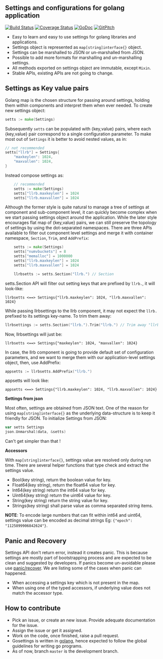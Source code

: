 Settings and configurations for golang application
--------------------------------------------------

[![Build Status](https://travis-ci.org/bnclabs/gosettings.png)](https://travis-ci.org/bnclabs/gosettings)
[![Coverage Status](https://coveralls.io/repos/bnclabs/gosettings/badge.png?branch=master&service=github)](https://coveralls.io/github/bnclabs/gosettings?branch=master)
[![GoDoc](https://godoc.org/github.com/bnclabs/gosettings?status.png)](https://godoc.org/github.com/bnclabs/gosettings)
[![GitPitch](https://gitpitch.com/assets/badge.svg)](https://gitpitch.com/bnclabs/gosettings/master?grs=github&t=white)

* Easy to learn and easy to use settings for golang libraries and applications.
* Settings object is represented as `map[string]interface{}` object.
* Settings can be marshalled to JSON or un-marshalled from JSON.
* Possible to add more formats for marshalling and un-marshalling settings.
* All methods exported on settings object are immutable, except `Mixin`.
* Stable APIs, existing APIs are not going to change.

Settings as Key value pairs
---------------------------

Golang map is the chosen structure for passing around settings, holding them
within components and interpret them when ever needed. To create new
settings object:

```go
setts := make(Settings)
```

Subsequently `setts` can be populated with {key,value} pairs, where each
{key,value} pair correspond to a single configuration parameter. To make
most out of `Settings` it is better to avoid nested values, as in:

```go
// not recommended
setts["llrb"] = Settings{
    "maxkeylen": 1024,
    "maxvallen": 1024,
}
```

Instead compose settings as:

```go
    // recommended
    setts := make(Settings)
    setts["llrb.maxkeylen"] = 1024
    setts["llrb.maxvallen"] = 1024
```

Although the former style is quite natural to manage a tree of settings at
component and sub-component level, it can quickly become complex when
we start passing settings object around the application. While the later
style encourages flat map of {key,value} pairs, we can still preserve the
topology of settings by using the dot-separated namespaces. There are three
APIs available to filter out component level settings and merge it with
container namespace, `Section`, `Trim`, and `AddPrefix`:

```go
    setts := make(Settings)
    setts["numvbuckets"] = 8
    setts["memalloc"] = 1000000
    setts["llrb.maxkeylen"] = 1024
    setts["llrb.maxvallen"] = 1024

    llrbsetts := setts.Section("llrb.") // Section
```

setts.Section API will filter out setting keys that are prefixed by `llrb.`,
it will look-like:

```text
llrbsetts <==> Settings{"llrb.maxkeylen": 1024, "llrb.maxvallen": 1024}
```

While passing llrbsettings to the llrb component, it may not expect the
`llrb.` prefixed to its settings key-name. To trim them away:

```go
llrbsettings := setts.Section("llrb.").Trim("llrb.") // Trim away "llrb."
```

Now, llrbsettings will just be:

```text
llrbsetts <==> Settings{"maxkeylen": 1024, "maxvallen": 1024}
```

In case, the llrb component is going to provide default set of
configuration parameters, and we want to merge them with our
application-level settings object, then, use AddPrefix:

```go
appsetts := llrbsetts.AddPrefix("llrb.")
```

appsetts will look like:

```text
appsetts <==> Settings{"llrb.maxkeylen": 1024, "llrb.maxvallen": 1024}
```

**Settings from json**

Most often, settings are obtained from JSON text. One of the reason for
using `map[string]interface{}` as the underlying data-structure is to keep
it friendly for JSON. To initialize Settings from JSON:

```go
var setts Settings
json.Unmarshal(data, &setts)
```

Can't get simpler than that !

**Accessors**

With `map[string]interface{}`, settings value are resolved only during run
time.  There are several helper functions that type check and extract the
settings value.

* Bool(key string), return the boolean value for key.
* Float64(key string), return the float64 value for key.
* Int64(key string) return the int64 value for key.
* Uint64(key string) return the uint64 value for key.
* String(key string) return the string value for key.
* Strings(key string) shall parse value as comma separated string items.

**NOTE**: To encode large numbers that can fit within int64 and uint64,
settings value can be encoded as decimal strings
Eg: `{"epoch": "1125899906842624"}`.

Panic and Recovery
------------------

Settings API don't return error, instead it creates panic. This is because
settings are mostly part of bootstrapping process and are expected to be
clean and suggested by developers. If panics become un-avoidable please use
[panic/recover](https://blog.golang.org/defer-panic-and-recover). We are
listing some of the cases when panic can happened.

* When accessing a settings key which is not present in the map.
* When using one of the typed accessors, if underlying value does not match
  the accessor type.

How to contribute
-----------------

* Pick an issue, or create an new issue. Provide adequate documentation for
  the issue.
* Assign the issue or get it assigned.
* Work on the code, once finished, raise a pull request.
* Gosettings is written in [golang](https://golang.org/), hence expected to
  follow the global guidelines for writing go programs.
* As of now, branch `master` is the development branch.
